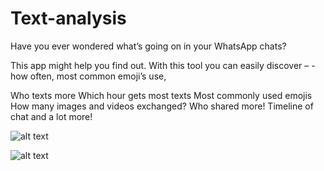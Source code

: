 # Text-analysis

Have you ever wondered what’s going on in your WhatsApp chats?

This app might help you find out. With this tool you can easily discover – -how often, most common emoji’s use,

Who texts more
Which hour gets most texts
Most commonly used emojis
How many images and videos exchanged? Who shared more!
Timeline of chat and a lot more!

![alt text](https://dataiszen.com/wp/wp-content/uploads/2020/02/chat1-1024x446.png)

![alt text](https://dataiszen.com/wp/wp-content/uploads/2020/02/chat2-1024x708.png)
